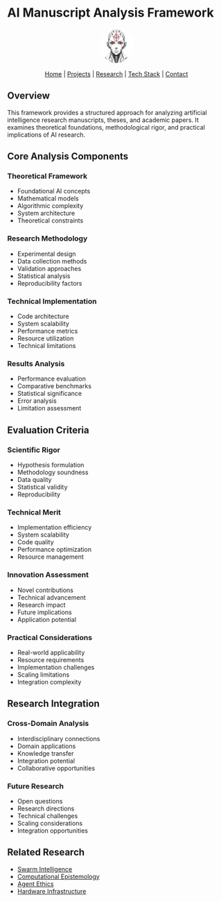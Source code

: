 # AI Manuscript Analysis Framework

<p align="center">
  <a href="../../README.md">
    <img src="../../assets/images/rolodexter_logo.jpg" alt="rolodexter Logo" width="80px" style="border-radius: 50%;">
  </a>
</p>

<p align="center">
  <a href="../../README.md">Home</a> | <a href="../../projects/projects.md">Projects</a> | <a href="../../research/research.md">Research</a> | <a href="../../techstack/techstack.md">Tech Stack</a> | <a href="../../contact.md">Contact</a>
</p>

## Overview

This framework provides a structured approach for analyzing artificial intelligence research manuscripts, theses, and academic papers. It examines theoretical foundations, methodological rigor, and practical implications of AI research.

## Core Analysis Components

### Theoretical Framework
- Foundational AI concepts
- Mathematical models
- Algorithmic complexity
- System architecture
- Theoretical constraints

### Research Methodology
- Experimental design
- Data collection methods
- Validation approaches
- Statistical analysis
- Reproducibility factors

### Technical Implementation
- Code architecture
- System scalability
- Performance metrics
- Resource utilization
- Technical limitations

### Results Analysis
- Performance evaluation
- Comparative benchmarks
- Statistical significance
- Error analysis
- Limitation assessment

## Evaluation Criteria

### Scientific Rigor
- Hypothesis formulation
- Methodology soundness
- Data quality
- Statistical validity
- Reproducibility

### Technical Merit
- Implementation efficiency
- System scalability
- Code quality
- Performance optimization
- Resource management

### Innovation Assessment
- Novel contributions
- Technical advancement
- Research impact
- Future implications
- Application potential

### Practical Considerations
- Real-world applicability
- Resource requirements
- Implementation challenges
- Scaling limitations
- Integration complexity

## Research Integration

### Cross-Domain Analysis
- Interdisciplinary connections
- Domain applications
- Knowledge transfer
- Integration potential
- Collaborative opportunities

### Future Research
- Open questions
- Research directions
- Technical challenges
- Scaling considerations
- Integration opportunities

## Related Research
- [Swarm Intelligence](../papers/swarm-intelligence.md)
- [Computational Epistemology](../philosophy/computational-epistemology.md)
- [Agent Ethics](../hypotheses/swarm-ethics.md)
- [Hardware Infrastructure](../../techstack/infrastructure/hardware.md) 